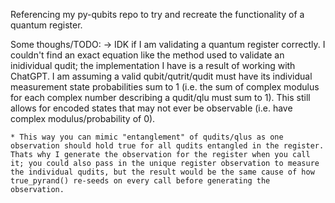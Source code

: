 Referencing my py-qubits repo to try and recreate the functionality of a quantum register.

Some thoughs/TODO:
    -> IDK if I am validating a quantum register correctly. I couldn't find an exact equation like the method used to validate an inidividual qudit; the implementation I have is a result of working with ChatGPT. I am assuming a valid qubit/qutrit/qudit must have its individual measurement state probabilities sum to 1 (i.e. the sum of complex modulus for each complex number describing a qudit/qlu must sum to 1). This still allows for encoded states that may not ever be observable (i.e. have complex modulus/probability of 0).
    
    * This way you can mimic "entanglement" of qudits/qlus as one observation should hold true for all qudits entangled in the register. Thats why I generate the observation for the register when you call it; you could also pass in the unique register observation to measure the individual qudits, but the result would be the same cause of how true_pyrand() re-seeds on every call before generating the observation.